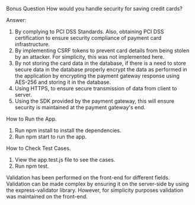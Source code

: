 Bonus Question
How would you handle security for saving credit cards?

Answer:

1. By complying to PCI DSS Standards. Also, obtaining PCI DSS certification to ensure security compliance of payment card infrastructure.
2. By implementing CSRF tokens to prevent card details from being stolen by an attacker. For simplicity, this was not implemented here.
3. By not storing the card data in the database, if there is a need to store secure data in the database properly encrypt the data as performed in the application by encrypting the payment gateway response using AES-256 and storing it in the database.
4. Using HTTPS, to ensure secure transmission of data from client to server.
5. Using the SDK provided by the payment gateway, this will ensure security is maintained at the payment gateway's end.

How to Run the App.

1. Run npm install to install the dependencies.
2. Run npm start to run the app.

How to Check Test Cases.

1. View the app.test.js file to see the cases.
2. Run npm test.

Validation has been performed on the front-end for different fields. Validation can be made complex by ensuring it on the server-side by using the express-validator library. However, for simplicity purposes validation was maintained on the front-end.
